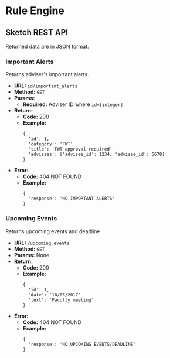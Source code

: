 # Rule Engine

## Sketch REST API
Returned data are in JSON format.

### Important Alerts
Returns adviser's important alerts.
* **URL:** `id/important_alerts`
* **Method:** `GET`
* **Params:**
    * **Required:** Adviser ID where `id=[integer]`
* **Return:**
    * **Code:** 200
    * **Example:** 
      ```
      { 
        'id': 1, 
        'category': 'FWT'
        'title': 'FWT approval required'
        'advisses': ['advisee_id': 1234, 'advisee_id': 5678] 
      }
      ```
* **Error:**
    * **Code:** 404 NOT FOUND
    * **Example:**
      ```
      { 
        'response': 'NO IMPORTANT ALERTS' 
      }
      ```

### Upcoming Events
Returns upcoming events and deadline
* **URL:** `/upcoming_events`
* **Method:** `GET`
* **Params:** None
* **Return:**
    * **Code:** 200
    * **Example:** 
      ```
      { 
        'id': 1, 
        'date': '10/03/2017'
        'text': 'Faculty meeting'
      }
      ```
* **Error:**
    * **Code:** 404 NOT FOUND
    * **Example:**
      ```
      { 
        'response': 'NO UPCOMING EVENTS/DEADLINE' 
      }
      ```
